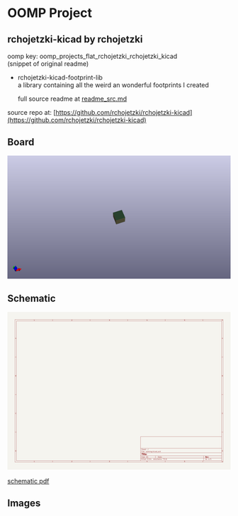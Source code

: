 # OOMP Project  
## rchojetzki-kicad  by rchojetzki  
  
oomp key: oomp_projects_flat_rchojetzki_rchojetzki_kicad  
(snippet of original readme)  
  
- rchojetzki-kicad-footprint-lib  
a library containing all the weird an wonderful footprints I created  
  
  full source readme at [readme_src.md](readme_src.md)  
  
source repo at: [https://github.com/rchojetzki/rchojetzki-kicad](https://github.com/rchojetzki/rchojetzki-kicad)  
## Board  
  
[![working_3d.png](working_3d_600.png)](working_3d.png)  
## Schematic  
  
[![working_schematic.png](working_schematic_600.png)](working_schematic.png)  
  
[schematic pdf](working_schematic.pdf)  
## Images  
